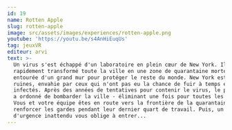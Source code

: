 ```yaml
---
id: 19
name: Rotten Apple
slug: rotten-apple
image: src/assets/images/experiences/rotten-apple.png
youtube: 'https://youtu.be/s4AnHiEuqUs'
tag: jeuxVR
editeur: arvi
text: >-
  Un virus s'est échappé d'un laboratoire en plein cœur de New York. Il a
  rapidement transformé toute la ville en une zone de quarantaine mortelle,
  entourée d'un grand mur pour protéger le reste du monde. New York est en
  ruines, envahie par ceux qui n'ont pas eu la chance de fuir à temps et ont été
  infectés. Après des années de tentatives pour contenir le virus, le président
  a ordonné de bombarder la ville - éliminant une fois pour toutes les infectés.
  Vous et votre équipe êtes en route vers la frontière de la quarantaine pour
  renforcer les gardes pendant leur dernier quart de travail. Puis, un appel
  d'urgence inattendu vous oblige à entrer...
---
```


